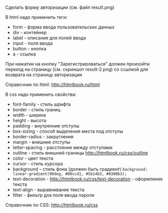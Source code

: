Сделать форму авторизации (см. файл result.png)

В html надо применить теги:

- form - форма ввода пользовательских данных
- div - контейнер
- label - описание для полей ввода
- input - поля ввода
- button - кнопка
- a - ссылка

При нажатии на кнопку "Зарегистрироваться" должен произойти переход на страницу (см. скриншот result-2.png) со ссылкой для возврата на страницу авторизации

Справочник по html: http://htmlbook.ru/html

В css надо применить свойства:

- font-family - стиль шрифта
- border - стиль границ
- width - ширина
- height - высота
- padding - внутренние отступы
- box-sizing - способ выделения места под отступы
- border-radius - закругления
- margin - внешние отступы
- letter-spacing - расстояние между отступами
- outline - стиль внешней границы http://htmlbook.ru/css/outline
- color - цвет текста
- cursor - стиль курсора
- background - стиль фона (должен быть градиент)
  `background: linear-gradient(90deg, #00ccd1, #5b14b3, #0300b3);`
- text-decoration - http://htmlbook.ru/css/text-decoration - оформление текста
- text-align - выравнивание текста
- filter - фильтр дла поля ввода пароля

Справочник по CSS: http://htmlbook.ru/css
